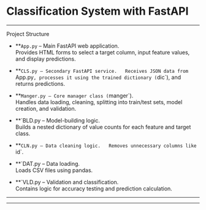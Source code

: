 # Classification System with FastAPI


---

 Project Structure

- **`App.py` – Main FastAPI web application.  
  Provides HTML forms to select a target column, input feature values, and display predictions.

- **`CLS.py – Secondary FastAPI service.  
  Receives JSON data from `App.py`, processes it using the trained dictionary (`dic`), and returns predictions.

- **`Manger.py – Core manager class (`manger`).  
  Handles data loading, cleaning, splitting into train/test sets, model creation, and validation.

- **`BLD.py – Model-building logic.  
  Builds a nested dictionary of value counts for each feature and target class.

- **`CLN.py – Data cleaning logic.  
  Removes unnecessary columns like `id`.

- **`DAT.py – Data loading.  
  Loads CSV files using pandas.

- **`VLD.py – Validation and classification.  
  Contains logic for accuracy testing and prediction calculation.

---


---


